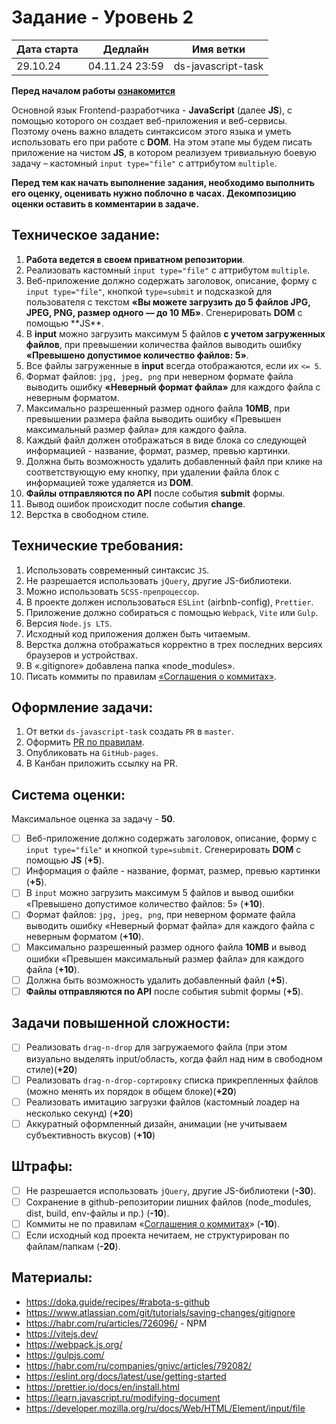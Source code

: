 # Задание - Уровень 2

| Дата старта | Дедлайн        | Имя ветки          |
| ----------- | -------------- | ------------------ |
| 29.10.24    | 04.11.24 23:59 | ds-javascript-task |

**Перед началом работы [ознакомится](https://github.com/digitalSector47/traineeship-tasks/blob/master/base-rules.md)**

Основной язык Frontend-разработчика - **JavaScript** (далее **JS**), с помощью которого он создает веб-приложения и веб-сервисы.
Поэтому очень важно владеть синтаксисом этого языка и уметь использовать его при работе с **DOM**.
На этом этапе мы будем писать приложение на чистом **JS**, в котором реализуем тривиальную боевую задачу – кастомный `input type="file"` с аттрибутом `multiple`.

**Перед тем как начать выполнение задания, необходимо выполнить его оценку, оценивать нужно поблочно в&nbsp;часах. Декомпозицию оценки оставить в комментарии в задаче.**

## Техническое задание:

1. **Работа ведется в своем приватном репозитории**.
2. Реализовать кастомный `input type="file"` с аттрибутом `multiple`.
3. Веб-приложение должно содержать заголовок, описание, форму с `input type="file"`, кнопкой `type=submit` и подсказкой для пользователя с текстом **«Вы можете загрузить до 5 файлов JPG, JPEG, PNG, размер одного — до 10 МБ»**. Сгенерировать **DOM** с помощью \*\*JS\*\*.
4. В **input** можно загрузить максимум 5 файлов **с учетом загруженных файлов**, при превышении количества файлов выводить ошибку **«Превышено допустимое количество файлов: 5»**.
5. Все файлы загруженные в **input** всегда отображаются, если их `<= 5`.
6. Формат файлов: `jpg, jpeg, png` при неверном формате файла выводить ошибку **«Неверный формат файла»** для каждого файла с неверным форматом.
7. Максимально разрешенный размер одного файла **10MB**, при превышении размера файла выводить ошибку «Превышен максимальный размер файла» для каждого файла.
8. Каждый файл должен отображаться в виде блока со следующей информацией - название, формат, размер, превью картинки.
9. Должна быть возможность удалить добавленный файл при клике на соответствующую ему кнопку, при удалении файла блок с информацией тоже удаляется из **DOM**.
10. **Файлы отправляются по API** после события **submit** формы.
11. Вывод ошибок происходит после события **change**.
12. Верстка в свободном стиле.

## Технические требования:

1. Использовать современный синтаксис `JS`.
2. Не разрешается использовать `jQuery`, другие JS-библиотеки.
3. Можно использовать `SCSS-препроцессор`.
4. В проекте должен использоваться `ESLint` (airbnb-config), `Prettier`.
5. Приложение должно собираться с помощью `Webpack`, `Vite` или `Gulp`.
6. Версия `Node.js LTS`.
7. Исходный код приложения должен быть читаемым.
8. Верстка должна отображаться корректно в трех последних версиях браузеров и устройствах.
9. В «.gitignore» добавлена папка «node_modules».
10. Писать коммиты по правилам [«Соглашения о коммитах»](https://www.conventionalcommits.org/en/v1.0.0/).

## Оформление задачи:

1. От ветки `ds-javascript-task` создать `PR` в `master`.
2. Оформить [PR по правилам](https://github.com/digitalSector47/traineeship-tasks/blob/master/pull-request-rules.md).
3. Опубликовать на `GitHub-pages`.
4. В Канбан приложить ссылку на PR.

## Система оценки:

Максимальное оценка за задачу - **50**.

- [ ] Веб-приложение должно содержать заголовок, описание, форму с `input type="file"` и кнопкой `type=submit`. Сгенерировать **DOM** с помощью **JS** (**+5**).
- [ ] Информация о файле - название, формат, размер, превью картинки (**+5**).
- [ ] В `input` можно загрузить максимум 5 файлов и вывод ошибки «Превышено допустимое количество файлов: 5» (**+10**).
- [ ] Формат файлов: `jpg, jpeg, png`, при неверном формате файла выводить ошибку «Неверный формат файла» для каждого файла с неверным форматом (**+10**).
- [ ] Максимально разрешенный размер одного файла **10MB** и вывод ошибки «Превышен максимальный размер файла» для каждого файла (**+10**).
- [ ] Должна быть возможность удалить добавленный файл (**+5**).
- [ ] **Файлы отправляются по API** после события submit формы (**+5**).

## Задачи повышенной сложности:

- [ ] Реализовать `drag-n-drop` для загружаемого файла (при этом визуально выделять input/область, когда файл над ним в свободном стиле)(**+20**)
- [ ] Реализовать `drag-n-drop-сортировку` списка прикрепленных файлов (можно менять их порядок в общем блоке)(**+20**)
- [ ] Реализовать имитацию загрузки файлов (кастомный лоадер на несколько секунд) (**+20**)
- [ ] Аккуратный оформленный дизайн, анимации (не учитываем субъективность вкусов) (**+10**)

## Штрафы:

- [ ] Не разрешается использовать `jQuery`, другие JS-библиотеки (**-30**).
- [ ] Сохранение в github-репозитории лишних файлов (node_modules, dist, build, env-файлы и пр.) (**-10**).
- [ ] Коммиты не по правилам «[Соглашения о коммитах](https://www.conventionalcommits.org/ru/v1.0.0/)» (**-10**).
- [ ] Если исходный код проекта нечитаем, не структурирован по файлам/папкам (**-20**).

## Материалы:

- https://doka.guide/recipes/#rabota-s-github
- https://www.atlassian.com/git/tutorials/saving-changes/gitignore
- https://habr.com/ru/articles/726096/ - NPM
- https://vitejs.dev/
- https://webpack.js.org/
- https://gulpjs.com/
- https://habr.com/ru/companies/gnivc/articles/792082/
- https://eslint.org/docs/latest/use/getting-started
- https://prettier.io/docs/en/install.html
- https://learn.javascript.ru/modifying-document
- https://developer.mozilla.org/ru/docs/Web/HTML/Element/input/file
